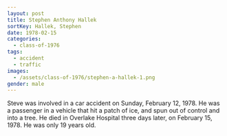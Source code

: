 ```yaml
---
layout: post
title: Stephen Anthony Hallek
sortKey: Hallek, Stephen
date: 1978-02-15
categories:
  - class-of-1976
tags:
  - accident
  - traffic
images:
  - /assets/class-of-1976/stephen-a-hallek-1.png
gender: male
---
```

Steve was involved in a car accident on Sunday, February 12, 1978.  He was a passenger in a vehicle that hit a patch of ice, and spun out of control and into a tree.  He died in Overlake Hospital three days later, on February 15, 1978.  He was only 19 years old.